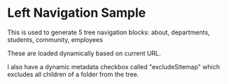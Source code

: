 Left Navigation Sample
======================

This is used to generate 5 tree navigation blocks: about, departments, students, community, employees

These are loaded dynamically based on current URL.

I also have a dynamic metadata checkbox called "excludeSitemap" which excludes all children of a folder from the tree.
